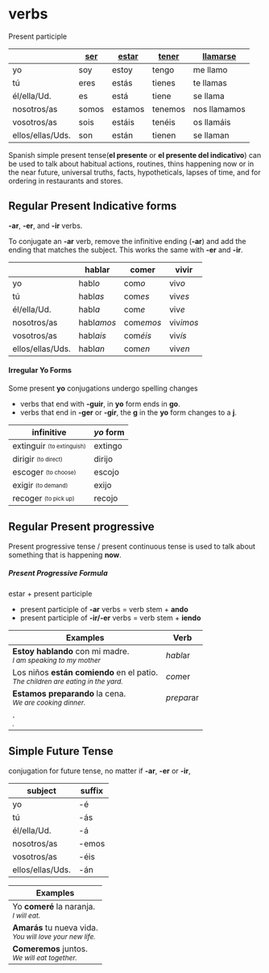 # verbs
Present participle

||[ser](Ser.md)|[estar](Estar.md)|[tener](Tener.md)|[llamarse](Llamarse.md)|
|-|-|-|-|-|
|yo|soy|estoy|tengo|me llamo|
|tú|eres|estás|tienes|te llamas|
|él/ella/Ud.|es|está|tiene|se llama|
|nosotros/as|somos|estamos|tenemos|nos llamamos|
|vosotros/as|sois|estáis|tenéis|os llamáis|
|ellos/ellas/Uds.|son|están|tienen|se llaman|

Spanish simple present tense(**el presente** or **el presente del indicativo**) can be used to talk about habitual actions, routines, thins happening now or in the near future, universal truths, facts, hypotheticals, lapses of time, and for ordering in restaurants and stores.

## Regular Present Indicative forms
**-ar**, **-er**, and **-ir** verbs.

To conjugate an **-ar** verb, remove the infinitive ending (**-ar**) and add the ending that matches the subject. This works the same with **-er** and **-ir**. 

||hablar|comer|vivir|
|-|-|-|-|
|yo|habl*o*|com*o*|viv*o*|
|tú|habl*as*|com*es*|viv*es*|
|él/ella/Ud.|habl*a*|com*e*|viv*e*|
|nosotros/as|habl*amos*|com*emos*|viv*imos*|
|vosotros/as|habl*ais*|com*éis*|viv*ís*|
|ellos/ellas/Uds.|habl*an*|com*en*|viv*en*|

#### Irregular Yo Forms

Some present **yo** conjugations undergo spelling changes

- verbs that end with **-guir**, in **yo** form ends in **go**.
- verbs that end in **-ger** or **-gir**, the **g** in the **yo** form changes to a **j**.

| infinitive|*yo* form|
|-|-|
|extinguir <sub><sup>(to extinguish)</sup></sub>|extingo|
|dirigir <sub><sup>(to direct)</sup></sub>|dirijo|
|escoger <sub><sup>(to choose)</sup></sub>|escojo|
|exigir <sub><sup>(to demand)</sup></sub>|exijo|
|recoger <sub><sup>(to pick up)</sup></sub>|recojo|

## Regular Present progressive
Present progressive tense / present continuous tense is used to talk about something that is happening **now**.

##### Present Progressive Formula
estar + present participle
- present participle of **-ar** verbs = verb stem + **ando**
- present participle of **-ir/-er** verbs = verb stem + **iendo**

|Examples|Verb|
|-|-|
|**Estoy hablando** con mi madre.<br><sub>*I am speaking to my mother*</sub>|*habl*ar|
|Los niños **están comiendo** en el patio.<br><sub>*The children are eating in the yard.*</sub>|*com*er|
|**Estamos preparando** la cena.<br><sub>*We are cooking dinner.*</sub>|*prepar*ar|
|.<br><sub>*.*</sub>|


## Simple Future Tense
conjugation for future tense, no matter if **-ar**, **-er** or **-ir**,

|subject|suffix|
|-|-|
|yo|-é|
|tú|-ás|
|él/ella/Ud.|-á|
|nosotros/as|-emos|
|vosotros/as|-éis|
|ellos/ellas/Uds.|-án|

|Examples|
|-|
|Yo **comeré** la naranja.<br><sub>*I will eat.*</sub>|
|**Amarás** tu nueva vida.<br><sub>*You will love your new life.*</sub>|
|**Comeremos** juntos.<br><sub>*We will eat together.*</sub>|
